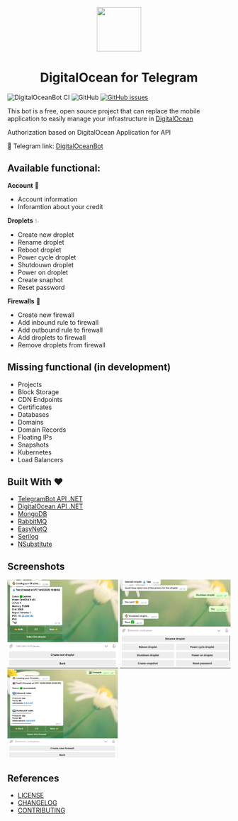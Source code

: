 <p align="center">
  <img src="https://emojis.wiki/emoji-pics/messenger/water-wave-messenger.png" width="100" height="100">
</p>
<h1 align="center">
DigitalOcean for Telegram
</h1>

![DigitalOceanBot CI](https://github.com/podobaas/DigitalOceanTelegramBot/workflows/DigitalOceanBot%20CI/badge.svg) ![GitHub](https://img.shields.io/github/license/podobaas/DigitalOceanTelegramBot) [![GitHub issues](https://img.shields.io/github/issues/podobaas/DigitalOceanTelegramBot)](https://github.com/podobaas/DigitalOceanTelegramBot/issues)

This bot is a free, open source project that can replace the mobile application to easily manage your infrastructure in [DigitalOcean](https://www.digitalocean.com/)

Authorization based on DigitalOcean Application for API

:link: Telegram link: [DigitalOceanBot](https://t.me/DigitalOceanDropletBot)

## Available functional:
**Account** :ocean:
+ Account information
+ Inforamtion about your credit

**Droplets** :droplet:
+ Create new droplet
+ Rename droplet
+ Reboot droplet
+ Power cycle droplet
+ Shutdouwn droplet
+ Power on droplet
+ Create snaphot
+ Reset password

**Firewalls** :european_castle:
+ Create new firewall
+ Add inbound rule to firewall
+ Add outbound rule to firewall
+ Add droplets to firewall
+ Remove droplets from firewall

## Missing functional (in development)
+ Projects
+ Block Storage
+ CDN Endpoints
+ Certificates
+ Databases
+ Domains
+ Domain Records
+ Floating IPs
+ Snapshots
+ Kubernetes
+ Load Balancers

## Built With :heart:
+ [TelegramBot API .NET](https://github.com/TelegramBots/Telegram.Bot)
+ [DigitalOcean API .NET](https://github.com/trmcnvn/DigitalOcean.API)
+ [MongoDB](https://github.com/mongodb/mongo)
+ [RabbitMQ](https://github.com/rabbitmq/rabbitmq-server)
+ [EasyNetQ](https://github.com/EasyNetQ/EasyNetQ)
+ [Serilog](https://github.com/serilog/serilog)
+ [NSubstitute](https://github.com/nsubstitute/NSubstitute)

## Screenshots
<img src="/screenshots/1.png" width="250" height="200"> <img src="/screenshots/2.png" width="250" height="200"> <img src="/screenshots/3.png" width="250" height="200">

## References
+ [LICENSE](LICENSE)
+ [CHANGELOG](CHANGELOG.MD)
+ [CONTRIBUTING](CONTRIBUTING.md)
